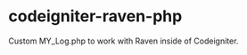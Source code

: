 codeigniter-raven-php
=====================

Custom MY_Log.php to work with Raven inside of Codeigniter.